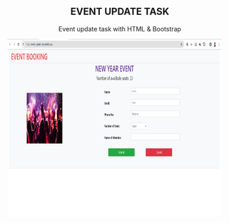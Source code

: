 <h2 align="center">EVENT UPDATE TASK </h2>

<p align="center"> Event update task with HTML & Bootstrap</p>

<img src="./Asset/EVENT-UPDATE TASK.png" alt="" style="width: 30rem; height: 25rem" align="center"/>
